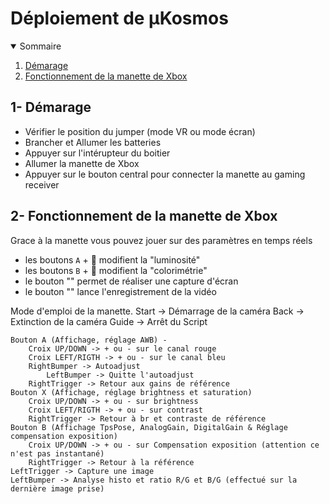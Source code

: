 # Déploiement de µKosmos

<details open>
  <summary> Sommaire </summary>
  
  1. [Démarage](deploiement_µkosmos.md#1--démarage)
  2. [Fonctionnement de la manette de Xbox](deploiement_µkosmos.md#2--fonctionnement-de-la-manette-de-xbox)
      
</details>

## 1- Démarage
- Vérifier le position du jumper (mode VR ou mode écran)
- Brancher et Allumer les batteries
- Appuyer sur l'intérupteur du boitier
- Allumer la manette de Xbox
- Appuyer sur le bouton central pour connecter la manette au gaming receiver

## 2- Fonctionnement de la manette de Xbox
Grace à la manette vous pouvez jouer sur des paramètres en temps réels
- les boutons `A` + :diamond_shape_with_a_dot_inside: modifient la "luminosité"
- les boutons `B` + :diamond_shape_with_a_dot_inside: modifient la "colorimétrie"
- le bouton "" permet de réaliser une capture d'écran
- le bouton "" lance l'enregistrement de la vidéo


Mode d'emploi de la manette. 
	Start -> Démarrage de la caméra
	Back -> Extinction de la caméra
	Guide -> Arrêt du Script
	
	Bouton A (Affichage, réglage AWB) -
		Croix UP/DOWN -> + ou - sur le canal rouge
		Croix LEFT/RIGTH -> + ou - sur le canal bleu
		RightBumper -> Autoadjust
			LeftBumper -> Quitte l'autoadjust
		RightTrigger -> Retour aux gains de référence
	Bouton X (Affichage, réglage brightness et saturation)
		Croix UP/DOWN -> + ou - sur brightness
		Croix LEFT/RIGTH -> + ou - sur contrast
		RightTrigger -> Retour à br et contraste de référence
	Bouton B (Affichage TpsPose, AnalogGain, DigitalGain & Réglage compensation exposition)
		Croix UP/DOWN -> + ou - sur Compensation exposition (attention ce n'est pas instantané)
		RightTrigger -> Retour à la référence
	LeftTrigger -> Capture une image
	LeftBumper -> Analyse histo et ratio R/G et B/G (effectué sur la dernière image prise)
